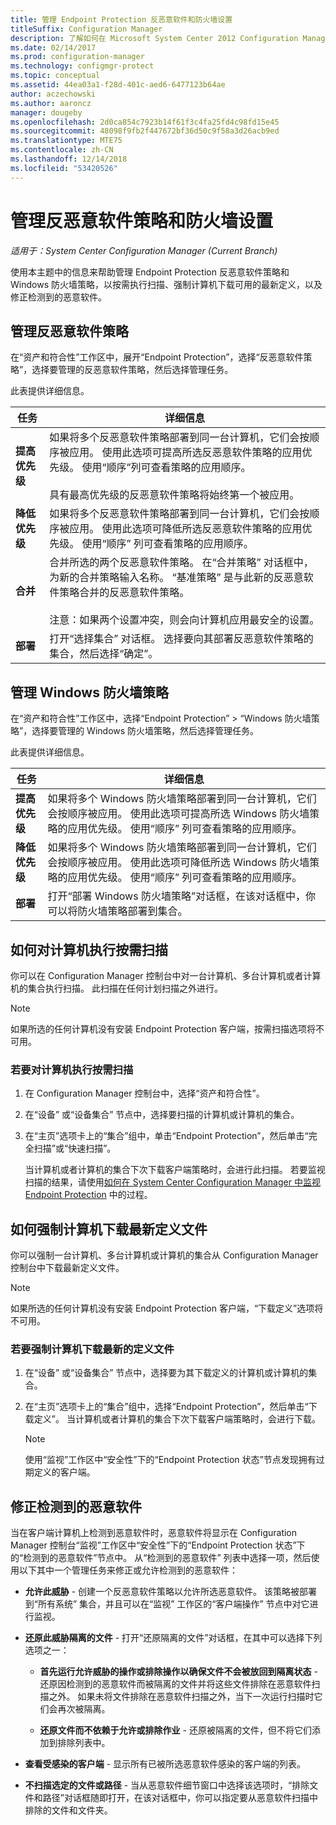 ```yaml
---
title: 管理 Endpoint Protection 反恶意软件和防火墙设置
titleSuffix: Configuration Manager
description: 了解如何在 Microsoft System Center 2012 Configuration Manager 中管理 Endpoint Protection 反恶意软件策略和 Windows 防火墙策略。
ms.date: 02/14/2017
ms.prod: configuration-manager
ms.technology: configmgr-protect
ms.topic: conceptual
ms.assetid: 44ea03a1-f28d-401c-aed6-6477123b64ae
author: aczechowski
ms.author: aaroncz
manager: dougeby
ms.openlocfilehash: 2d0ca854c7923b14f61f3c4fa25fd4c98fd15e45
ms.sourcegitcommit: 48098f9fb2f447672bf36d50c9f58a3d26acb9ed
ms.translationtype: MTE75
ms.contentlocale: zh-CN
ms.lasthandoff: 12/14/2018
ms.locfileid: "53420526"
---
```

# <a name="manage-antimalware-policies-and-firewall-settings"></a>管理反恶意软件策略和防火墙设置

*适用于：System Center Configuration Manager (Current Branch)*

使用本主题中的信息来帮助管理 Endpoint Protection 反恶意软件策略和 Windows 防火墙策略，以按需执行扫描、强制计算机下载可用的最新定义，以及修正检测到的恶意软件。  


## <a name="manage-antimalware-policies"></a>管理反恶意软件策略  
 在“资产和符合性”工作区中，展开“Endpoint Protection”，选择“反恶意软件策略”，选择要管理的反恶意软件策略，然后选择管理任务。  

 此表提供详细信息。  

|任务|详细信息|  
|----------|-------------|  
|**提高优先级**|如果将多个反恶意软件策略部署到同一台计算机，它们会按顺序被应用。 使用此选项可提高所选反恶意软件策略的应用优先级。 使用“顺序”列可查看策略的应用顺序。<br /><br /> 具有最高优先级的反恶意软件策略将始终第一个被应用。|  
|**降低优先级**|如果将多个反恶意软件策略部署到同一台计算机，它们会按顺序被应用。 使用此选项可降低所选反恶意软件策略的应用优先级。 使用“顺序”  列可查看策略的应用顺序。|  
|**合并**|合并所选的两个反恶意软件策略。 在“合并策略”  对话框中，为新的合并策略输入名称。 “基准策略”  是与此新的反恶意软件策略合并的反恶意软件策略。<br /><br /> 注意：如果两个设置冲突，则会向计算机应用最安全的设置。|  
|**部署**|打开“选择集合”  对话框。 选择要向其部署反恶意软件策略的集合，然后选择“确定”。|  

## <a name="manage-windows-firewall-policies"></a>管理 Windows 防火墙策略  
 在“资产和符合性”工作区中，选择“Endpoint Protection” > “Windows 防火墙策略”，选择要管理的 Windows 防火墙策略，然后选择管理任务。  

 此表提供详细信息。  

|任务|详细信息|  
|----------|-------------|  
|**提高优先级**|如果将多个 Windows 防火墙策略部署到同一台计算机，它们会按顺序被应用。 使用此选项可提高所选 Windows 防火墙策略的应用优先级。 使用“顺序”  列可查看策略的应用顺序。|  
|**降低优先级**|如果将多个 Windows 防火墙策略部署到同一台计算机，它们会按顺序被应用。 使用此选项可降低所选 Windows 防火墙策略的应用优先级。 使用“顺序”  列可查看策略的应用顺序。|  
|**部署**|打开“部署 Windows 防火墙策略”对话框，在该对话框中，你可以将防火墙策略部署到集合。|  

## <a name="how-to-perform-an-on-demand-scan-of-computers"></a>如何对计算机执行按需扫描  
 你可以在 Configuration Manager 控制台中对一台计算机、多台计算机或者计算机的集合执行扫描。 此扫描在任何计划扫描之外进行。

> [!NOTE]  
>  如果所选的任何计算机没有安装 Endpoint Protection 客户端，按需扫描选项将不可用。  

### <a name="to-perform-an-on-demand-scan-of-computers"></a>若要对计算机执行按需扫描  

1. 在 Configuration Manager 控制台中，选择“资产和符合性”。  

2. 在“设备”  或“设备集合”  节点中，选择要扫描的计算机或计算机的集合。  

3. 在“主页”选项卡上的“集合”组中，单击“Endpoint Protection”，然后单击“完全扫描”或“快速扫描”。  

   当计算机或者计算机的集合下次下载客户端策略时，会进行此扫描。 若要监视扫描的结果，请使用[如何在 System Center Configuration Manager 中监视 Endpoint Protection](../../protect/deploy-use/monitor-endpoint-protection.md) 中的过程。  

## <a name="how-to-force-computers-to-download-the-latest-definition-files"></a>如何强制计算机下载最新定义文件  
 你可以强制一台计算机、多台计算机或计算机的集合从 Configuration Manager 控制台中下载最新定义文件。  

> [!NOTE]  
>  如果所选的任何计算机没有安装 Endpoint Protection 客户端，“下载定义”选项将不可用。  

### <a name="to-force-computers-to-download-the-latest-definition-files"></a>若要强制计算机下载最新的定义文件  

1.  在“设备”  或“设备集合”  节点中，选择要为其下载定义的计算机或计算机的集合。  

2.  在“主页”选项卡上的“集合”组中，选择“Endpoint Protection”，然后单击“下载定义”。 当计算机或者计算机的集合下次下载客户端策略时，会进行下载。  

    > [!NOTE]  
    >  使用“监视”工作区中“安全性”下的“Endpoint Protection 状态”节点发现拥有过期定义的客户端。  

## <a name="remediate-detected-malware"></a>修正检测到的恶意软件  
 当在客户端计算机上检测到恶意软件时，恶意软件将显示在 Configuration Manager 控制台“监视”工作区中“安全性”下的“Endpoint Protection 状态”下的“检测到的恶意软件”节点中。 从“检测到的恶意软件”  列表中选择一项，然后使用以下其中一个管理任务来修正或允许检测到的恶意软件：  

-   **允许此威胁** - 创建一个反恶意软件策略以允许所选恶意软件。 该策略被部署到“所有系统”  集合，并且可以在“监视”  工作区的“客户端操作”  节点中对它进行监视。  

-   **还原此威胁隔离的文件** - 打开“还原隔离的文件”对话框，在其中可以选择下列选项之一：  

    -   **首先运行允许威胁的操作或排除操作以确保文件不会被放回到隔离状态** - 还原因检测到的恶意软件而被隔离的文件并将这些文件排除在恶意软件扫描之外。 如果未将文件排除在恶意软件扫描之外，当下一次运行扫描时它们会再次被隔离。  

    -   **还原文件而不依赖于允许或排除作业** - 还原被隔离的文件，但不将它们添加到排除列表中。  

-   **查看受感染的客户端** - 显示所有已被所选恶意软件感染的客户端的列表。  

-   **不扫描选定的文件或路径** - 当从恶意软件细节窗口中选择该选项时，“排除文件和路径”对话框随即打开，在该对话框中，你可以指定要从恶意软件扫描中排除的文件和文件夹。
